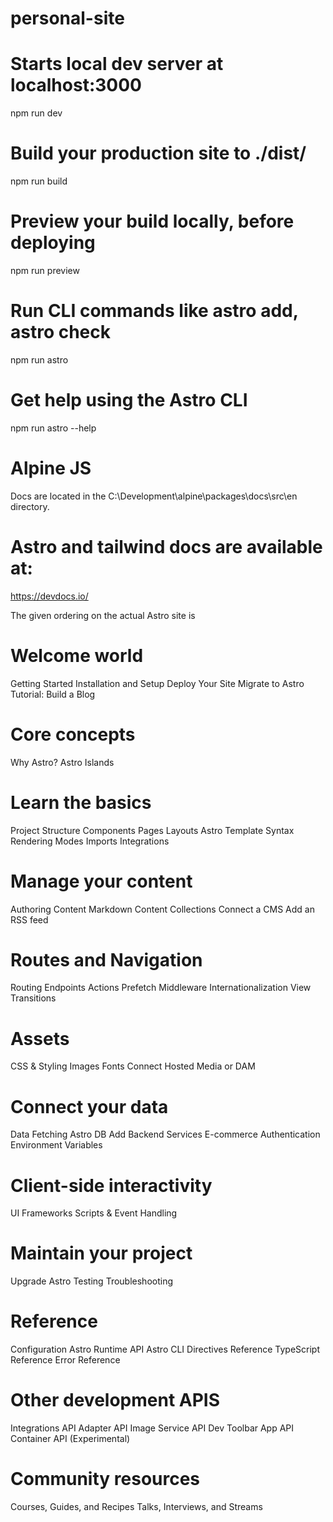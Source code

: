 # personal-site
 
# Starts local dev server at localhost:3000
npm run dev

# Build your production site to ./dist/
npm run build

# Preview your build locally, before deploying
npm run preview

# Run CLI commands like astro add, astro check
npm run astro

# Get help using the Astro CLI
npm run astro --help


# Alpine JS
Docs are located in the C:\Development\alpine\packages\docs\src\en directory.

# Astro and tailwind docs are available at:
https://devdocs.io/

The given ordering on the actual Astro site is

# Welcome world
Getting Started
Installation and Setup
Deploy Your Site
Migrate to Astro
Tutorial: Build a Blog

# Core concepts
Why Astro?
Astro Islands

# Learn the basics
Project Structure
Components
Pages
Layouts
Astro Template Syntax
Rendering Modes
Imports
Integrations

# Manage your content
Authoring Content
Markdown
Content Collections
Connect a CMS
Add an RSS feed

# Routes and Navigation
Routing
Endpoints
Actions
Prefetch
Middleware
Internationalization
View Transitions

# Assets
CSS & Styling
Images
Fonts
Connect Hosted Media or DAM

# Connect your data
Data Fetching
Astro DB
Add Backend Services
E-commerce
Authentication
Environment Variables

# Client-side interactivity
UI Frameworks
Scripts & Event Handling

# Maintain your project
Upgrade Astro
Testing
Troubleshooting

# Reference
Configuration
Astro Runtime API
Astro CLI
Directives Reference
TypeScript Reference
Error Reference

# Other development APIS
Integrations API
Adapter API
Image Service API
Dev Toolbar App API
Container API (Experimental)

# Community resources
Courses, Guides, and Recipes
Talks, Interviews, and Streams
